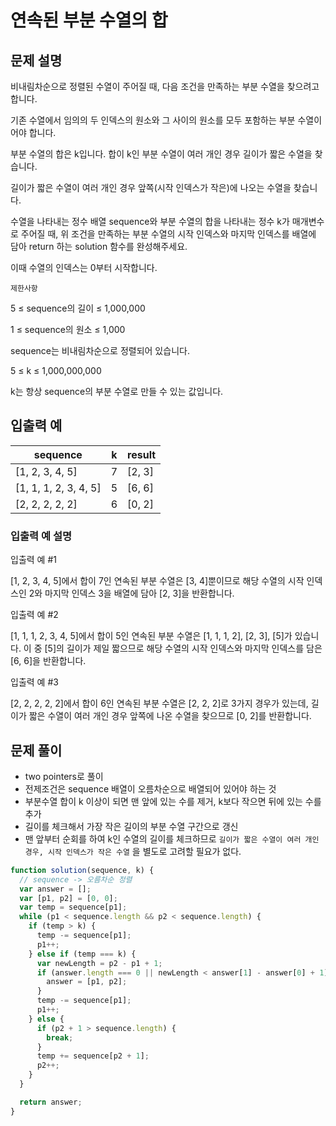 # 연속된 부분 수열의 합

## 문제 설명

비내림차순으로 정렬된 수열이 주어질 때, 다음 조건을 만족하는 부분 수열을 찾으려고 합니다.

기존 수열에서 임의의 두 인덱스의 원소와 그 사이의 원소를 모두 포함하는 부분 수열이어야 합니다.

부분 수열의 합은 k입니다.
합이 k인 부분 수열이 여러 개인 경우 길이가 짧은 수열을 찾습니다.

길이가 짧은 수열이 여러 개인 경우 앞쪽(시작 인덱스가 작은)에 나오는 수열을 찾습니다.

수열을 나타내는 정수 배열 sequence와 부분 수열의 합을 나타내는 정수 k가 매개변수로 주어질 때, 위 조건을 만족하는 부분 수열의 시작 인덱스와 마지막 인덱스를 배열에 담아 return 하는 solution 함수를 완성해주세요.

이때 수열의 인덱스는 0부터 시작합니다.

`제한사항`

5 ≤ sequence의 길이 ≤ 1,000,000

1 ≤ sequence의 원소 ≤ 1,000

sequence는 비내림차순으로 정렬되어 있습니다.

5 ≤ k ≤ 1,000,000,000

k는 항상 sequence의 부분 수열로 만들 수 있는 값입니다.

## 입출력 예

| sequence              | k   | result |
| --------------------- | --- | ------ |
| [1, 2, 3, 4, 5]       | 7   | [2, 3] |
| [1, 1, 1, 2, 3, 4, 5] | 5   | [6, 6] |
| [2, 2, 2, 2, 2]       | 6   | [0, 2] |

### 입출력 예 설명

입출력 예 #1

[1, 2, 3, 4, 5]에서 합이 7인 연속된 부분 수열은 [3, 4]뿐이므로 해당 수열의 시작 인덱스인 2와 마지막 인덱스 3을 배열에 담아 [2, 3]을 반환합니다.

입출력 예 #2

[1, 1, 1, 2, 3, 4, 5]에서 합이 5인 연속된 부분 수열은 [1, 1, 1, 2], [2, 3], [5]가 있습니다. 이 중 [5]의 길이가 제일 짧으므로 해당 수열의 시작 인덱스와 마지막 인덱스를 담은 [6, 6]을 반환합니다.

입출력 예 #3

[2, 2, 2, 2, 2]에서 합이 6인 연속된 부분 수열은 [2, 2, 2]로 3가지 경우가 있는데, 길이가 짧은 수열이 여러 개인 경우 앞쪽에 나온 수열을 찾으므로 [0, 2]를 반환합니다.

## 문제 풀이

- two pointers로 풀이
- 전제조건은 sequence 배열이 오름차순으로 배열되어 있어야 하는 것
- 부분수열 합이 k 이상이 되면 맨 앞에 있는 수를 제거, k보다 작으면 뒤에 있는 수를 추가
- 길이를 체크해서 가장 작은 길이의 부분 수열 구간으로 갱신
- 맨 앞부터 순회를 하여 k인 수열의 길이를 체크하므로 `길이가 짧은 수열이 여러 개인 경우, 시작 인덱스가 작은 수열` 을 별도로 고려할 필요가 없다.

```js
function solution(sequence, k) {
  // sequence -> 오름차순 정렬
  var answer = [];
  var [p1, p2] = [0, 0];
  var temp = sequence[p1];
  while (p1 < sequence.length && p2 < sequence.length) {
    if (temp > k) {
      temp -= sequence[p1];
      p1++;
    } else if (temp === k) {
      var newLength = p2 - p1 + 1;
      if (answer.length === 0 || newLength < answer[1] - answer[0] + 1) {
        answer = [p1, p2];
      }
      temp -= sequence[p1];
      p1++;
    } else {
      if (p2 + 1 > sequence.length) {
        break;
      }
      temp += sequence[p2 + 1];
      p2++;
    }
  }

  return answer;
}
```
